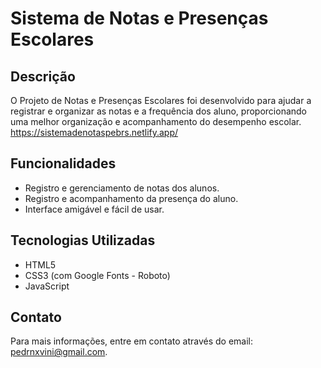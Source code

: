 # Sistema de Notas e Presenças Escolares

## Descrição
O Projeto de Notas e Presenças Escolares foi desenvolvido para ajudar a registrar e organizar as notas e a frequência dos aluno, proporcionando uma melhor organização e acompanhamento do desempenho escolar. https://sistemadenotaspebrs.netlify.app/

## Funcionalidades
- Registro e gerenciamento de notas dos alunos.
- Registro e acompanhamento da presença do aluno.
- Interface amigável e fácil de usar.

## Tecnologias Utilizadas
- HTML5
- CSS3 (com Google Fonts - Roboto)
- JavaScript


## Contato
Para mais informações, entre em contato através do email: [pedrnxvini@gmail.com](https://github.com/PedroVinicins).

